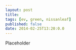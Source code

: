 ```yaml
---
layout: post
title: 
tags: [ev, green, nissanleaf]
published: false
date: 2014-02-25T13:20:0.0
---
```

Placeholder
